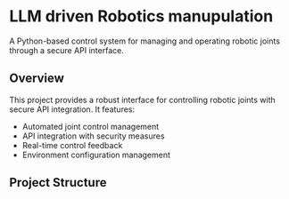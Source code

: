# LLM driven Robotics manupulation

A Python-based control system for managing and operating robotic joints through a secure API interface.

## Overview

This project provides a robust interface for controlling robotic joints with secure API integration. It features:
- Automated joint control management
- API integration with security measures
- Real-time control feedback
- Environment configuration management

## Project Structure
